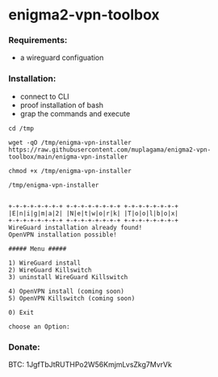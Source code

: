 # enigma2-vpn-toolbox

### Requirements:
- a wireguard configuation

### Installation:
- connect to CLI
- proof installation of bash
- grap the commands and execute

```
cd /tmp

wget -qO /tmp/enigma-vpn-installer https://raw.githubusercontent.com/muplagama/enigma2-vpn-toolbox/main/enigma-vpn-installer 

chmod +x /tmp/enigma-vpn-installer

/tmp/enigma-vpn-installer


```

```
+-+-+-+-+-+-+-+ +-+-+-+-+-+-+-+ +-+-+-+-+-+-+-+
|E|n|i|g|m|a|2| |N|e|t|w|o|r|k| |T|o|o|l|b|o|x|
+-+-+-+-+-+-+-+ +-+-+-+-+-+-+-+ +-+-+-+-+-+-+-+
WireGuard installation already found!
OpenVPN installation possible!

##### Menu #####

1) WireGuard install
2) WireGuard Killswitch
3) uninstall WireGuard Killswitch

4) OpenVPN install (coming soon)
5) OpenVPN Killswitch (coming soon)

0) Exit

choose an Option: 
```


### Donate: ###
BTC: 1JgfTbJtRUTHPo2W56KmjmLvsZkg7MvrVk
